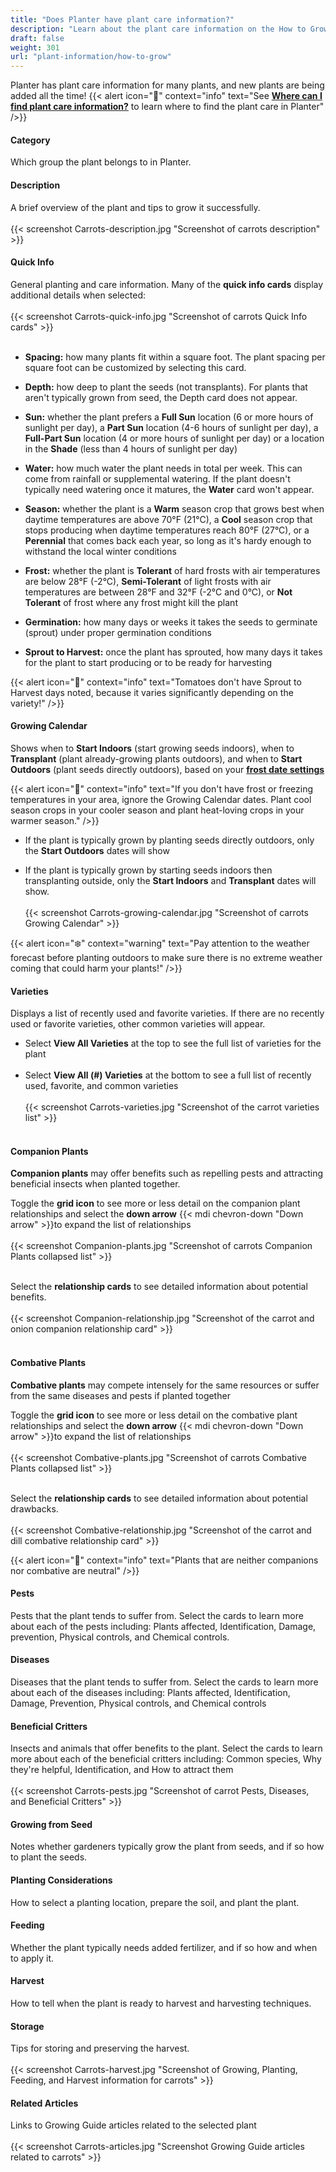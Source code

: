 ```yaml
---
title: "Does Planter have plant care information?"
description: "Learn about the plant care information on the How to Grow tab"
draft: false
weight: 301
url: "plant-information/how-to-grow"
---
```


Planter has plant care information for many plants, and new plants are being added all the time!
{{< alert icon="🌿" context="info" text="See [**Where can I find plant care information?**](../find-plants) to learn where to find the plant care in Planter" />}}

#### Category
Which group the plant belongs to in Planter.

#### Description
A brief overview of the plant and tips to grow it successfully.<br /><br />
{{< screenshot Carrots-description.jpg "Screenshot of carrots description" >}}

#### Quick Info
General planting and care information. Many of the **quick info cards** display additional details when selected:<br /><br />
{{< screenshot Carrots-quick-info.jpg "Screenshot of carrots Quick Info cards" >}}<br /><br />

- **Spacing:** how many plants fit within a square foot. The plant spacing per square foot can be customized by selecting this card.

- **Depth:** how deep to plant the seeds (not transplants). For plants that aren't typically grown from seed, the Depth card does not appear.

- **Sun:** whether the plant prefers a **Full Sun** location (6 or more hours of sunlight per day), a **Part Sun** location (4-6 hours of sunlight per day), a **Full-Part Sun** location (4 or more hours of sunlight per day) or a location in the **Shade** (less than 4 hours of sunlight per day)

- **Water:** how much water the plant needs in total per week. This can come from rainfall or supplemental watering. If the plant doesn't typically need watering once it matures, the **Water** card won't appear.

- **Season:** whether the plant is a **Warm** season crop that grows best when daytime temperatures are above 70°F (21°C), a **Cool** season crop that stops producing when daytime temperatures reach 80°F (27°C), or a **Perennial** that comes back each year, so long as it's hardy enough to withstand the local winter conditions

- **Frost:** whether the plant is **Tolerant** of hard frosts with air temperatures are below 28°F (-2°C), **Semi-Tolerant** of light frosts with air temperatures are between 28°F and 32°F (-2°C and 0°C), or **Not Tolerant** of frost where any frost might kill the plant

- **Germination:** how many days or weeks it takes the seeds to germinate (sprout) under proper germination conditions

- **Sprout to Harvest:** once the plant has sprouted, how many days it takes for the plant to start producing or to be ready for harvesting

{{< alert icon="🍅" context="info" text="Tomatoes don't have Sprout to Harvest days noted, because it varies significantly depending on the variety!" />}}

#### Growing Calendar
Shows when to **Start Indoors** (start growing seeds indoors), when to **Transplant** (plant already-growing plants outdoors), and when to **Start Outdoors** (plant seeds directly outdoors), based on your [**frost date settings**](../../getting-started/frost-dates)

{{< alert icon="🌴" context="info" text="If you don't have frost or freezing temperatures in your area, ignore the Growing Calendar dates. Plant cool season crops in your cooler season and plant heat-loving crops in your warmer season." />}}

- If the plant is typically grown by planting seeds directly outdoors, only the **Start Outdoors** dates will show

- If the plant is typically grown by starting seeds indoors then transplanting outside, only the **Start Indoors** and **Transplant** dates will show. <br /><br />
{{< screenshot Carrots-growing-calendar.jpg "Screenshot of carrots Growing Calendar" >}}

{{< alert icon="❄️" context="warning" text="Pay attention to the weather forecast before planting outdoors to make sure there is no extreme weather coming that could harm your plants!" />}}

#### Varieties
Displays a list of recently used and favorite varieties. If there are no recently used or favorite varieties, other common varieties will appear.
- Select **View All Varieties** at the top to see the full list of varieties for the plant<br /><br />
- Select **View All (#) Varieties** at the bottom to see a full list of recently used, favorite, and common varieties<br /><br />
{{< screenshot Carrots-varieties.jpg "Screenshot of the carrot varieties list" >}}<br /><br />

#### Companion Plants
**Companion plants** may offer benefits such as repelling pests and attracting beneficial insects when planted together.

Toggle the **grid icon** to see more or less detail on the companion plant relationships and select the **down arrow** {{< mdi chevron-down "Down arrow" >}}to expand the list of relationships<br /><br />
{{< screenshot Companion-plants.jpg "Screenshot of carrots Companion Plants collapsed list" >}}<br /><br />

Select the **relationship cards** to see detailed information about potential benefits.<br /><br />
{{< screenshot Companion-relationship.jpg "Screenshot of the carrot and onion companion relationship card" >}}<br /><br />

#### Combative Plants
**Combative plants** may compete intensely for the same resources or suffer from the same diseases and pests if planted together

Toggle the **grid icon** to see more or less detail on the combative plant relationships and select the **down arrow** {{< mdi chevron-down "Down arrow" >}}to expand the list of relationships<br /><br />
{{< screenshot Combative-plants.jpg "Screenshot of carrots Combative Plants collapsed list" >}}<br /><br />

Select the **relationship cards** to see detailed information about potential drawbacks.<br /><br />
{{< screenshot Combative-relationship.jpg "Screenshot of the carrot and dill combative relationship card" >}}

{{< alert icon="🌱" context="info" text="Plants that are neither companions nor combative are neutral" />}}

#### Pests
Pests that the plant tends to suffer from. Select the cards to learn more about each of the pests including: Plants affected, Identification, Damage, prevention, Physical controls, and Chemical controls.

#### Diseases
Diseases that the plant tends to suffer from. Select the cards to learn more about each of the diseases including: Plants affected, Identification, Damage, Prevention, Physical controls, and Chemical controls

#### Beneficial Critters
Insects and animals that offer benefits to the plant. Select the cards to learn more about each of the beneficial critters including: Common species, Why they're helpful, Identification, and How to attract them <br /><br />
{{< screenshot Carrots-pests.jpg "Screenshot of carrot Pests, Diseases, and Beneficial Critters" >}}

#### Growing from Seed
Notes whether gardeners typically grow the plant from seeds, and if so how to plant the seeds.

#### Planting Considerations
How to select a planting location, prepare the soil, and plant the plant.

#### Feeding
Whether the plant typically needs added fertilizer, and if so how and when to apply it.

#### Harvest
How to tell when the plant is ready to harvest and harvesting techniques.

#### Storage
Tips for storing and preserving the harvest.<br /><br />
{{< screenshot Carrots-harvest.jpg "Screenshot of Growing, Planting, Feeding, and Harvest information for carrots" >}}

#### Related Articles
Links to Growing Guide articles related to the selected plant<br /><br />
{{< screenshot Carrots-articles.jpg "Screenshot Growing Guide articles related to carrots" >}}
